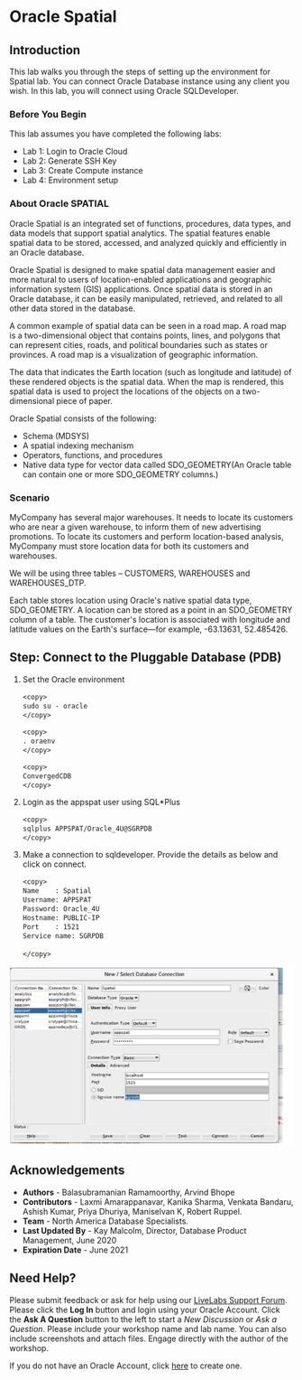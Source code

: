 # Oracle Spatial 

## Introduction

This lab walks you through the steps of setting up the environment for Spatial lab. You can connect Oracle Database instance using any client you wish. In this lab, you will connect using Oracle SQLDeveloper.


### Before You Begin

This lab assumes you have completed the following labs:
- Lab 1:  Login to Oracle Cloud
- Lab 2:  Generate SSH Key
- Lab 3:  Create Compute instance 
- Lab 4:  Environment setup

### About Oracle SPATIAL 

Oracle Spatial is an integrated set of functions, procedures, data types, and data models that support spatial analytics. The spatial features enable spatial data to be stored, accessed, and analyzed quickly and efficiently in an Oracle database.

Oracle Spatial is designed to make spatial data management easier and more natural to users of location-enabled applications and geographic information system (GIS) applications. Once spatial data is stored in an Oracle database, it can be easily manipulated, retrieved, and related to all other data stored in the database.

A common example of spatial data can be seen in a road map. A road map is a two-dimensional object that contains points, lines, and polygons that can represent cities, roads, and political boundaries such as states or provinces. A road map is a visualization of geographic information. 

The data that indicates the Earth location (such as longitude and latitude) of these rendered objects is the spatial data. When the map is rendered, this spatial data is used to project the locations of the objects on a two-dimensional piece of paper.

 [](youtube:Q2jm93Rm95g)

Oracle Spatial consists of the following: 

-	Schema (MDSYS)
-	A spatial indexing mechanism  	
-	Operators, functions, and procedures
-	Native data type for vector data called SDO\_GEOMETRY(An Oracle table can contain one or more SDO\_GEOMETRY columns.)


### Scenario
MyCompany has several major warehouses. It needs to locate its customers who are near a given warehouse, to inform them of new advertising promotions. To locate its customers and perform location-based analysis, MyCompany must store location data for both its customers and warehouses.

We will be using three tables – CUSTOMERS, WAREHOUSES and WAREHOUSES\_DTP.

Each table stores location using Oracle's native spatial data type, SDO\_GEOMETRY. A location can be stored as a point in an SDO\_GEOMETRY column of a table. The customer's location is associated with longitude and latitude values on the Earth's surface—for example, -63.13631, 52.485426.



## Step: Connect to the Pluggable Database (PDB)
1. Set the Oracle environment    
    ````
    <copy>
    sudo su - oracle
    </copy>
    ````   
    ````
    <copy>
    . oraenv
    </copy>
    ````

    ````
    <copy>
    ConvergedCDB
    </copy>
    ````

2.  Login as the appspat user using SQL*Plus
    ````
    <copy>
    sqlplus APPSPAT/Oracle_4U@SGRPDB
    </copy>
    ````

1. Make a connection to sqldeveloper.  Provide the details as below and click on connect.
   
    ````
    <copy>
    Name    : Spatial
    Username: APPSPAT
    Password: Oracle_4U
    Hostname: PUBLIC-IP
    Port    : 1521
    Service name: SGRPDB

    </copy>
    ````
 
  ![](./images/spatial_enva.png " ") 

## Acknowledgements

- **Authors** - Balasubramanian Ramamoorthy, Arvind Bhope
- **Contributors** - Laxmi Amarappanavar, Kanika Sharma, Venkata Bandaru, Ashish Kumar, Priya Dhuriya, Maniselvan K, Robert Ruppel.
- **Team** - North America Database Specialists.
- **Last Updated By** - Kay Malcolm, Director, Database Product Management, June 2020
- **Expiration Date** - June 2021   

## Need Help?
Please submit feedback or ask for help using our [LiveLabs Support Forum](https://community.oracle.com/tech/developers/categories/livelabsdiscussions). Please click the **Log In** button and login using your Oracle Account. Click the **Ask A Question** button to the left to start a *New Discussion* or *Ask a Question*.  Please include your workshop name and lab name.  You can also include screenshots and attach files.  Engage directly with the author of the workshop.

If you do not have an Oracle Account, click [here](https://profile.oracle.com/myprofile/account/create-account.jspx) to create one.
      
 
